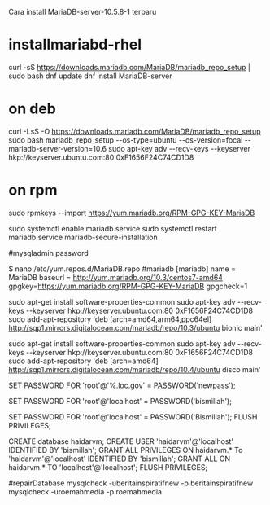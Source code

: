 Cara install MariaDB-server-10.5.8-1 terbaru
# installmariabd-rhel
curl -sS https://downloads.mariadb.com/MariaDB/mariadb_repo_setup | sudo bash
dnf update
dnf install MariaDB-server 

# on deb
curl -LsS -O https://downloads.mariadb.com/MariaDB/mariadb_repo_setup
sudo bash mariadb_repo_setup --os-type=ubuntu  --os-version=focal --mariadb-server-version=10.6
sudo apt-key adv --recv-keys --keyserver hkp://keyserver.ubuntu.com:80 0xF1656F24C74CD1D8

# on rpm
sudo rpmkeys --import https://yum.mariadb.org/RPM-GPG-KEY-MariaDB

sudo systemctl enable mariadb.service 
sudo systemctl restart mariadb.service
mariadb-secure-installation

#mysqladmin password

$ nano /etc/yum.repos.d/MariaDB.repo 
#mariadb
[mariadb]
name = MariaDB
baseurl = http://yum.mariadb.org/10.3/centos7-amd64
gpgkey=https://yum.mariadb.org/RPM-GPG-KEY-MariaDB
gpgcheck=1


sudo apt-get install software-properties-common
sudo apt-key adv --recv-keys --keyserver hkp://keyserver.ubuntu.com:80 0xF1656F24C74CD1D8
sudo add-apt-repository 'deb [arch=amd64,arm64,ppc64el] http://sgp1.mirrors.digitalocean.com/mariadb/repo/10.3/ubuntu bionic main'



sudo apt-get install software-properties-common
sudo apt-key adv --recv-keys --keyserver hkp://keyserver.ubuntu.com:80 0xF1656F24C74CD1D8
sudo add-apt-repository 'deb [arch=amd64] http://sgp1.mirrors.digitalocean.com/mariadb/repo/10.4/ubuntu disco main'


SET PASSWORD FOR 'root'@'%.loc.gov' = PASSWORD('newpass');

SET PASSWORD FOR 'root'@'localhost' = PASSWORD('bismillah');


SET PASSWORD FOR 'root'@'localhost' = PASSWORD('Bismillah');
FLUSH PRIVILEGES;

CREATE database haidarvm;
CREATE USER 'haidarvm'@'localhost' IDENTIFIED BY 'bismillah';
GRANT ALL PRIVILEGES ON haidarvm.* To 'haidarvm'@'localhost' IDENTIFIED BY 'bismillah';
GRANT ALL ON haidarvm.* TO 'localhost'@'localhost';
FLUSH PRIVILEGES;


#repairDatabase
mysqlcheck -uberitainspiratifnew -p beritainspiratifnew
mysqlcheck -uroemahmedia -p roemahmedia
